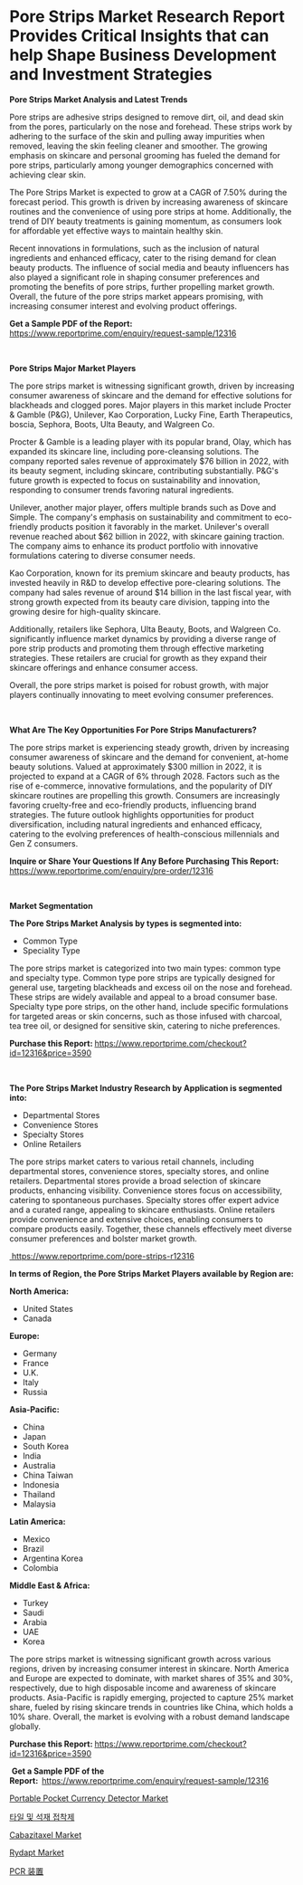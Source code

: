 <p><h1>Pore Strips Market Research Report Provides Critical Insights that can help Shape Business Development and Investment Strategies</h1></p><p><strong>Pore Strips Market Analysis and Latest Trends</strong></p>
<p><p>Pore strips are adhesive strips designed to remove dirt, oil, and dead skin from the pores, particularly on the nose and forehead. These strips work by adhering to the surface of the skin and pulling away impurities when removed, leaving the skin feeling cleaner and smoother. The growing emphasis on skincare and personal grooming has fueled the demand for pore strips, particularly among younger demographics concerned with achieving clear skin.</p><p>The Pore Strips Market is expected to grow at a CAGR of 7.50% during the forecast period. This growth is driven by increasing awareness of skincare routines and the convenience of using pore strips at home. Additionally, the trend of DIY beauty treatments is gaining momentum, as consumers look for affordable yet effective ways to maintain healthy skin.</p><p>Recent innovations in formulations, such as the inclusion of natural ingredients and enhanced efficacy, cater to the rising demand for clean beauty products. The influence of social media and beauty influencers has also played a significant role in shaping consumer preferences and promoting the benefits of pore strips, further propelling market growth. Overall, the future of the pore strips market appears promising, with increasing consumer interest and evolving product offerings.</p></p>
<p><strong>Get a Sample PDF of the Report:&nbsp;</strong> <a href="https://www.reportprime.com/enquiry/request-sample/12316">https://www.reportprime.com/enquiry/request-sample/12316</a></p>
<p>&nbsp;</p>
<p><strong>Pore Strips Major Market Players</strong></p>
<p><p>The pore strips market is witnessing significant growth, driven by increasing consumer awareness of skincare and the demand for effective solutions for blackheads and clogged pores. Major players in this market include Procter & Gamble (P&G), Unilever, Kao Corporation, Lucky Fine, Earth Therapeutics, boscia, Sephora, Boots, Ulta Beauty, and Walgreen Co.</p><p>Procter & Gamble is a leading player with its popular brand, Olay, which has expanded its skincare line, including pore-cleansing solutions. The company reported sales revenue of approximately $76 billion in 2022, with its beauty segment, including skincare, contributing substantially. P&G's future growth is expected to focus on sustainability and innovation, responding to consumer trends favoring natural ingredients.</p><p>Unilever, another major player, offers multiple brands such as Dove and Simple. The company's emphasis on sustainability and commitment to eco-friendly products position it favorably in the market. Unilever's overall revenue reached about $62 billion in 2022, with skincare gaining traction. The company aims to enhance its product portfolio with innovative formulations catering to diverse consumer needs.</p><p>Kao Corporation, known for its premium skincare and beauty products, has invested heavily in R&D to develop effective pore-clearing solutions. The company had sales revenue of around $14 billion in the last fiscal year, with strong growth expected from its beauty care division, tapping into the growing desire for high-quality skincare.</p><p>Additionally, retailers like Sephora, Ulta Beauty, Boots, and Walgreen Co. significantly influence market dynamics by providing a diverse range of pore strip products and promoting them through effective marketing strategies. These retailers are crucial for growth as they expand their skincare offerings and enhance consumer access. </p><p>Overall, the pore strips market is poised for robust growth, with major players continually innovating to meet evolving consumer preferences.</p></p>
<p>&nbsp;</p>
<p><strong>What Are The Key Opportunities For Pore Strips Manufacturers?</strong></p>
<p><p>The pore strips market is experiencing steady growth, driven by increasing consumer awareness of skincare and the demand for convenient, at-home beauty solutions. Valued at approximately $300 million in 2022, it is projected to expand at a CAGR of 6% through 2028. Factors such as the rise of e-commerce, innovative formulations, and the popularity of DIY skincare routines are propelling this growth. Consumers are increasingly favoring cruelty-free and eco-friendly products, influencing brand strategies. The future outlook highlights opportunities for product diversification, including natural ingredients and enhanced efficacy, catering to the evolving preferences of health-conscious millennials and Gen Z consumers.</p></p>
<p><strong>Inquire or Share Your Questions If Any Before Purchasing This Report:</strong> <a href="https://www.reportprime.com/enquiry/pre-order/12316">https://www.reportprime.com/enquiry/pre-order/12316</a></p>
<p>&nbsp;</p>
<p><strong>Market Segmentation</strong></p>
<p><strong>The Pore Strips Market Analysis by types is segmented into:</strong></p>
<p><ul><li>Common Type</li><li>Speciality Type</li></ul></p>
<p><p>The pore strips market is categorized into two main types: common type and specialty type. Common type pore strips are typically designed for general use, targeting blackheads and excess oil on the nose and forehead. These strips are widely available and appeal to a broad consumer base. Specialty type pore strips, on the other hand, include specific formulations for targeted areas or skin concerns, such as those infused with charcoal, tea tree oil, or designed for sensitive skin, catering to niche preferences.</p></p>
<p><strong>Purchase this Report:&nbsp;</strong><a href="https://www.reportprime.com/checkout?id=12316&price=3590">https://www.reportprime.com/checkout?id=12316&price=3590</a></p>
<p>&nbsp;</p>
<p><strong>The Pore Strips Market Industry Research by Application is segmented into:</strong></p>
<p><ul><li>Departmental Stores</li><li>Convenience Stores</li><li>Specialty Stores</li><li>Online Retailers</li></ul></p>
<p><p>The pore strips market caters to various retail channels, including departmental stores, convenience stores, specialty stores, and online retailers. Departmental stores provide a broad selection of skincare products, enhancing visibility. Convenience stores focus on accessibility, catering to spontaneous purchases. Specialty stores offer expert advice and a curated range, appealing to skincare enthusiasts. Online retailers provide convenience and extensive choices, enabling consumers to compare products easily. Together, these channels effectively meet diverse consumer preferences and bolster market growth.</p></p>
<p><a href="https://www.reportprime.com/pore-strips-r12316">&nbsp;https://www.reportprime.com/pore-strips-r12316</a></p>
<p><strong>In terms of Region, the Pore Strips Market Players available by Region are:</strong></p>
<p>
    <p> <strong> North America: </strong>
        <ul>
            <li>United States</li>
            <li>Canada</li>
        </ul>
        </p> 
    <p> <strong> Europe: </strong>
        <ul>
            <li>Germany</li>
            <li>France</li>
            <li>U.K.</li>
            <li>Italy</li>
            <li>Russia</li>
        </ul>
        </p> 
    <p> <strong> Asia-Pacific: </strong>
        <ul>
            <li>China</li>
            <li>Japan</li>
            <li>South Korea</li>
            <li>India</li>
            <li>Australia</li>
            <li>China Taiwan</li>
            <li>Indonesia</li>
            <li>Thailand</li>
            <li>Malaysia</li>
        </ul>
        </p> 
    <p> <strong> Latin America: </strong>
        <ul>
            <li>Mexico</li>
            <li>Brazil</li>
            <li>Argentina Korea</li>
            <li>Colombia</li>
        </ul>
        </p> 
    <p> <strong> Middle East & Africa: </strong>
        <ul>
            <li>Turkey</li>
            <li>Saudi</li>
            <li>Arabia</li>
            <li>UAE</li>
            <li>Korea</li>
        </ul>
    </p>
    </p>
<p><p>The pore strips market is witnessing significant growth across various regions, driven by increasing consumer interest in skincare. North America and Europe are expected to dominate, with market shares of 35% and 30%, respectively, due to high disposable income and awareness of skincare products. Asia-Pacific is rapidly emerging, projected to capture 25% market share, fueled by rising skincare trends in countries like China, which holds a 10% share. Overall, the market is evolving with a robust demand landscape globally.</p></p>
<p><strong>Purchase this Report: </strong><a href="https://www.reportprime.com/checkout?id=12316&price=3590">https://www.reportprime.com/checkout?id=12316&price=3590</a></p>
<p>&nbsp;<strong>Get a Sample PDF of the Report:&nbsp;&nbsp;</strong><a href="https://www.reportprime.com/enquiry/request-sample/12316">https://www.reportprime.com/enquiry/request-sample/12316</a></p>
<p><strong></strong></p>
<p><p><a href="https://issuu.com/reportprime-2/docs/portable-pocket-currency-detector-m_4f62e409546640">Portable Pocket Currency Detector Market</a></p><p><a href="https://medium.com/@marielesch2023/%ED%83%80%EC%9D%BC-%EB%B0%8F-%EC%84%9D%EC%9E%AC-%EC%A0%91%EC%B0%A9%EC%A0%9C-%EC%8B%9C%EC%9E%A5%EC%9D%98-%EB%AF%B8%EB%9E%98-%EA%B8%80%EB%A1%9C%EB%B2%8C-%EC%8B%9C%EC%9E%A5-%EC%98%88%EC%B8%A1-%EB%B0%8F-%EC%8B%9C%EC%9E%A5-%EB%8F%99%ED%96%A5-2024-2031-ab685d1d2c21">타일 및 석재 접착제</a></p><p><a href="https://medium.com/@hskdk2672/global-cabazitaxel-market-trends-forecasts-and-market-strategic-analysis-2024-2031-ee0935ff45c9">Cabazitaxel Market</a></p><p><a href="https://medium.com/@zoeyjohns2003/global-rydapt-industry-analysis-share-growth-trends-and-forecast-2024-to-2031-e35b06888745">Rydapt Market</a></p><p><a href="https://medium.com/@hornbakerbarbara/pcr%E8%A3%85%E7%BD%AE%E3%81%AE%E5%B8%82%E5%A0%B4%E8%AA%BF%E6%9F%BB%E3%83%AC%E3%83%9D%E3%83%BC%E3%83%88-2024%E5%B9%B4%E3%81%8B%E3%82%892031%E5%B9%B4%E3%81%BE%E3%81%A7%E3%81%AE%E5%AE%89%E5%AE%9A%E3%81%97%E3%81%9F4-5-%E3%81%AEcagr%E3%81%A7%E3%81%AE%E5%B8%82%E5%A0%B4%E4%BA%88%E6%B8%AC%E3%81%A8%E6%88%90%E9%95%B7%E8%A6%8B%E9%80%9A%E3%81%97-e027869d4060">PCR 装置</a></p></p>